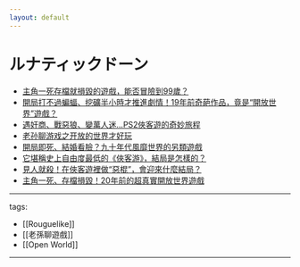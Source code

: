 ```yaml
---
layout: default
---
```


# ルナティックドーン


* [主角一死存檔就損毀的遊戲，能否冒險到99歲？](https://www.youtube.com/watch?v=obsC6uXQ7PU)
* [開局打不過蝙蝠、挖礦半小時才推進劇情！19年前奇葩作品，竟是“開放世界”遊戲？](https://www.youtube.com/watch?v=t6S6iQpXgw8)
* [遇奸商、戰惡狼、變萬人迷...PS2俠客遊的奇妙旅程](https://www.youtube.com/watch?v=3pp1pfnjrcc)
* [老孙聊游戏之开放的世界才好玩](https://www.youtube.com/watch?v=eJvsa4BClTY)
* [開局即死、結婚看臉？九十年代風靡世界的另類遊戲](https://www.youtube.com/watch?v=0tufgRuba_s)
* [它堪稱史上自由度最低的《俠客游》，結局是怎樣的？](https://www.youtube.com/watch?v=2NACR5inpTE)
* [見人就殺！在俠客遊裡做“惡棍”，會迎來什麼結局？](https://www.youtube.com/watch?v=82rBPWDcgvo)
* [主角一死、存檔損毀！20年前的超真實開放世界遊戲](https://www.youtube.com/watch?v=Joh5exuSIfE)


---
tags:
  - [[Rouguelike]]
  - [[老孫聊遊戲]]
  - [[Open World]]
  
---
